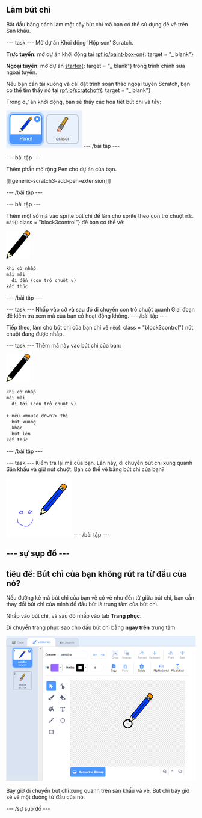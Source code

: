 ## Làm bút chì

Bắt đầu bằng cách làm một cây bút chì mà bạn có thể sử dụng để vẽ trên Sân khấu.

\--- task \--- Mở dự án Khởi động 'Hộp sơn' Scratch.

**Trực tuyến**: mở dự án khởi động tại [rpf.io/paint-box-on](http://rpf.io/paint-box-on){: target = "_ blank"}

**Ngoại tuyến**: mở dự án [starter](http://rpf.io/p/en/paint-box-go){: target = "_ blank"} trong trình chỉnh sửa ngoại tuyến.

Nếu bạn cần tải xuống và cài đặt trình soạn thảo ngoại tuyến Scratch, bạn có thể tìm thấy nó tại [rpf.io/scratchoff](http://rpf.io/scratchoff){: target = "_ blank"}

Trong dự án khởi động, bạn sẽ thấy các họa tiết bút chì và tẩy:

![ảnh chụp màn hình](images/paint-starter.png) \--- /bài tập \---

\--- bài tập \---

Thêm phần mở rộng Pen cho dự án của bạn.

[[[generic-scratch3-add-pen-extension]]]

\--- /bài tập \---

\--- bài tập \---

Thêm một số mã vào sprite bút chì để làm cho sprite theo con trỏ chuột `mãi mãi`{: class = "block3control"} để bạn có thể vẽ:

![bút chì](images/pencil.png)

```blocks3
khi cờ nhấp
mãi mãi
  đi đến (con trỏ chuột v)
kết thúc
```

\--- /bài tập \---

\--- task \--- Nhấp vào cờ và sau đó di chuyển con trỏ chuột quanh Giai đoạn để kiểm tra xem mã của bạn có hoạt động không. \--- /bài tập \---

Tiếp theo, làm cho bút chì của bạn chỉ vẽ `nếu`{: class = "block3control"} nút chuột đang được nhấp.

\--- task \--- Thêm mã này vào bút chì của bạn:

![bút chì](images/pencil.png)

```blocks3
khi cờ nhấp
mãi mãi
  đi tới (con trỏ chuột v)

+ nếu <mouse down?> thì
  bút xuống
  khác
  bút lên
kết thúc
```

\--- /bài tập \---

\--- task \--- Kiểm tra lại mã của bạn. Lần này, di chuyển bút chì xung quanh Sân khấu và giữ nút chuột. Bạn có thể vẽ bằng bút chì của bạn?

![ảnh chụp màn hình](images/paint-draw.png) \--- /bài tập \---

## \--- sự sụp đổ \---

## tiêu đề: Bút chì của bạn không rút ra từ đầu của nó?

Nếu đường kẻ mà bút chì của bạn vẽ có vẻ như đến từ giữa bút chì, bạn cần thay đổi bút chì của mình để đầu bút là trung tâm của bút chì.

Nhấp vào bút chì, và sau đó nhấp vào tab **Trang phục**.

Di chuyển trang phục sao cho đầu bút chì bằng **ngay trên** trung tâm.

![Trung tâm trang phục](images/costume-center-annotated.png)

Bây giờ di chuyển bút chì xung quanh trên sân khấu và vẽ. Bút chì bây giờ sẽ vẽ một đường từ đầu của nó.

\--- /sự sụp đổ \---